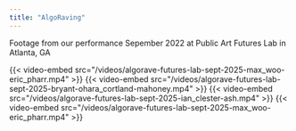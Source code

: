 ```yaml
---
title: "AlgoRaving"
---
```


Footage from our performance Sepember 2022 at Public Art Futures Lab in Atlanta, GA


{{< video-embed src="/videos/algorave-futures-lab-sept-2025-max_woo-eric_pharr.mp4" >}}
{{< video-embed src="/videos/algorave-futures-lab-sept-2025-bryant-ohara_cortland-mahoney.mp4" >}}
{{< video-embed src="/videos/algorave-futures-lab-sept-2025-ian_clester-ash.mp4" >}}
{{< video-embed src="/videos/algorave-futures-lab-sept-2025-max_woo-eric_pharr.mp4" >}}
